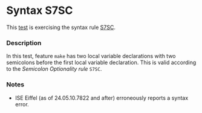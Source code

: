 # Syntax S7SC

This [test](.) is exercising the syntax rule [S7SC](../Readme.md).

### Description

In this test, feature `make` has two local variable declarations with two semicolons before the first local variable declaration. This is valid according to the *Semicolon Optionality rule* `S7SC`.

### Notes

* ISE Eiffel (as of 24.05.10.7822 and after) erroneously reports a syntax error.
